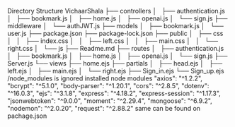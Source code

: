 Directory Structure
VichaarShala
├── controllers
│   ├── authentication.js
│   ├── bookmark.js
│   ├── home.js
│   ├── openai.js
│   └── sign.js
├── middleware
│   └── authJWT.js
├── models
│   ├── bookmark.js
│   └── user.js
├── package.json
├── package-lock.json
├── public
│   ├── css
│   │   ├── index.css
│   │   ├── left.css
│   │   ├── main.css
│   │   └── right.css
│   └── js
├── Readme.md
├── routes
│   ├── authentication.js
│   ├── bookmark.js
│   ├── home.js
│   ├── openai.js
│   └── sign.js
├── Server.js
└── views
    ├── home.ejs
    ├── partials
    │   ├── head.ejs
    │   ├── left.ejs
    │   ├── main.ejs
    │   └── right.ejs
    ├── Sign_in.ejs
    └── Sign_up.ejs
/node_modules is ignored
installed node modules
    "axios": "^1.2.2",
    "bcrypt": "^5.1.0",
    "body-parser": "^1.20.1",
    "cors": "^2.8.5",
    "dotenv": "^16.0.3",
    "ejs": "^3.1.8",
    "express": "^4.18.2",
    "express-session": "^1.17.3",
    "jsonwebtoken": "^9.0.0",
    "moment": "^2.29.4",
    "mongoose": "^6.9.2",
    "nodemon": "^2.0.20",
    "request": "^2.88.2"
same can be found on pachage.json